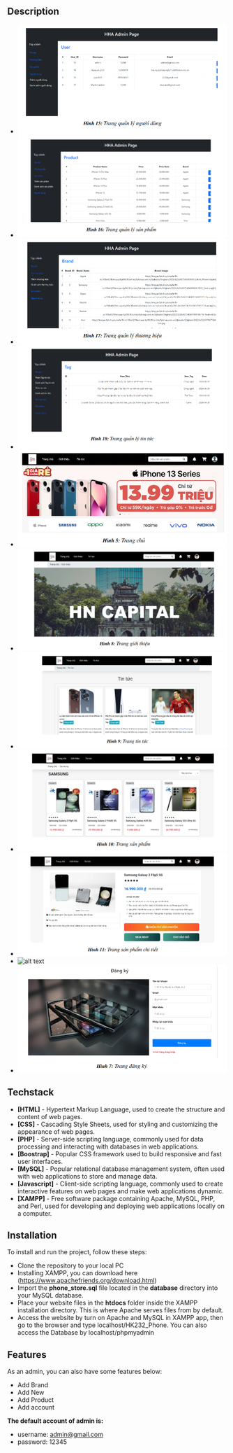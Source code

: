 ## Description
- ![alt text](https://github.com/huynguyenquangce/Phone_Store/blob/main/public/admin1.png)
- ![alt text](https://github.com/huynguyenquangce/Phone_Store/blob/main/public/admin2.png)
- ![alt text](https://github.com/huynguyenquangce/Phone_Store/blob/main/public/admin3.png)
- ![alt text](https://github.com/huynguyenquangce/Phone_Store/blob/main/public/admin4.png)
- ![alt text](https://github.com/huynguyenquangce/Phone_Store/blob/main/public/main.png)
- ![alt text](https://github.com/huynguyenquangce/Phone_Store/blob/main/public/info.png)
- ![alt text](https://github.com/huynguyenquangce/Phone_Store/blob/main/public/news.png)
- ![alt text](https://github.com/huynguyenquangce/Phone_Store/blob/main/public/shop.png)
- ![alt text](https://github.com/huynguyenquangce/Phone_Store/blob/main/public/shopinfo.png)
- ![alt text](https://github.com/huynguyenquangce/Phone_Store/blob/main/public/login.png)
- ![alt text](https://github.com/huynguyenquangce/Phone_Store/blob/main/public/signup.png)
## Techstack
- **[HTML]** - Hypertext Markup Language, used to create the structure and content of web pages.
- **[CSS]** -  Cascading Style Sheets, used for styling and customizing the appearance of web pages.
- **[PHP]** - Server-side scripting language, commonly used for data processing and interacting with databases in web applications.
- **[Boostrap]** - Popular CSS framework used to build responsive and fast user interfaces.
- **[MySQL]** -  Popular relational database management system, often used with web applications to store and manage data.
- **[Javascript]** - Client-side scripting language, commonly used to create interactive features on web pages and make web applications dynamic.
- **[XAMPP]** - Free software package containing Apache, MySQL, PHP, and Perl, used for developing and deploying web applications locally on a computer.

## Installation
To install and run the project, follow these steps:
- Clone the repository to your local PC
- Installing XAMPP, you can download here (https://www.apachefriends.org/download.html)
- Import the **phone_store.sql** file located in the **database** directory into your MySQL database.
- Place your website files in the **htdocs** folder inside the XAMPP installation directory. This is where Apache serves files from by default.
- Access the website by turn on Apache and MySQL in XAMPP app, then go to the browser and type localhost/HK232_Phone. You can also access the Database by localhost/phpmyadmin

## Features
As an admin, you can also have some features below:
- Add Brand
- Add New
- Add Product
- Add account

**The default account of admin is:**
- username: admin@gmail.com 
- password: 12345






